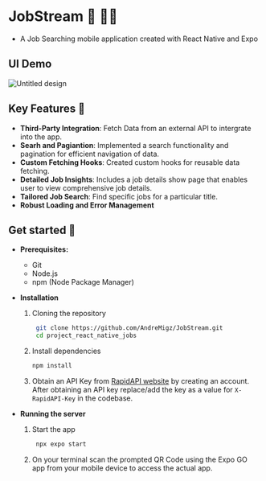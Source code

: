 # JobStream 🔎 👨‍💼
- A Job Searching mobile application created with React Native and Expo

## UI Demo

![Untitled design](https://github.com/AndreMigz/JobStream/assets/118160061/750cf181-45e3-433d-9a5c-1f2380203d76)


## Key Features 🚀
- **Third-Party Integration**: Fetch Data from an external API to intergrate into the app.
- **Searh and Pagiantion**: Implemented a search functionality and pagination for efficient navigation of data.
- **Custom Fetching Hooks**: Created custom hooks for reusable data fetching.
- **Detailed Job Insights**: Includes a job details show page that enables user to view comprehensive job details.
- **Tailored Job Search**: Find specific jobs for a particular title.
- **Robust Loading and Error Management**
## Get started 🤸
- **Prerequisites:**
   - Git
   - Node.js
   - npm (Node Package Manager)

- **Installation**
   1. Cloning the repository

        ```bash
         git clone https://github.com/AndreMigz/JobStream.git
         cd project_react_native_jobs
        ```

   2. Install dependencies
   
      ```bash
      npm install
      ```
   3. Obtain an API Key from [RapidAPI website](https://rapidapi.com) by creating an account. After obtaining an API key
      replace/add the key as a value for `X-RapidAPI-Key` in the codebase.

- **Running the server**
   1. Start the app
   
      ```bash
       npx expo start
      ```

   2. On your terminal scan the prompted QR Code using the Expo GO app from your mobile device to access the actual app.
